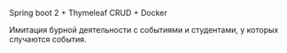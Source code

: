 

Spring boot 2 + Thymeleaf CRUD + Docker

Имитация бурной деятельности с событиями и студентами, у которых случаются события.
